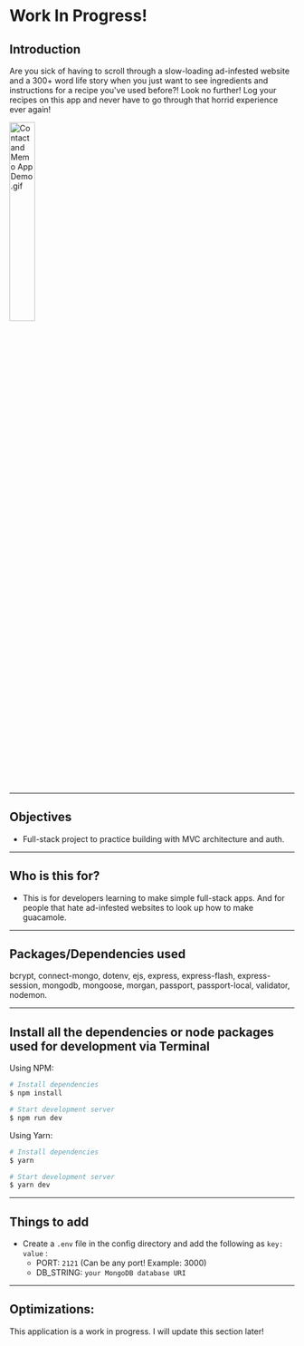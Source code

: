 # Work In Progress!
## Introduction
Are you sick of having to scroll through a slow-loading ad-infested website and a 300+ word life story when you just want to see ingredients and instructions for a recipe you've used before?! Look no further! Log your recipes on this app and never have to go through that horrid experience ever again!

 <tr>
  <td width="30%"  style="align:center;" valign="top">
          <img src="https://github.com/ubemacapuno/images-for-github-readme/blob/main/foodie-blog.gif?raw=true" width="30%"  alt="Contact and Memo App Demo .gif"/>
  </td>
</tr> 

---


## Objectives

- Full-stack project to practice building with MVC architecture and auth.

---

## Who is this for? 

- This is for developers learning to make simple full-stack apps. And for people that hate ad-infested websites to look up how to make guacamole.

---

## Packages/Dependencies used 

bcrypt, connect-mongo, dotenv, ejs, express, express-flash, express-session, mongodb, mongoose, morgan, passport, passport-local, validator, nodemon.

---

## Install all the dependencies or node packages used for development via Terminal


Using NPM:

```bash
# Install dependencies
$ npm install

# Start development server
$ npm run dev
```

Using Yarn:

```bash
# Install dependencies
$ yarn

# Start development server
$ yarn dev 
```

---

## Things to add

- Create a `.env` file in the config directory and add the following as `key: value` :
  - PORT: `2121` (Can be any port! Example: 3000) 
  - DB_STRING: `your MongoDB database URI` 
---
 
## Optimizations:

This application is a work in progress. I will update this section later!
